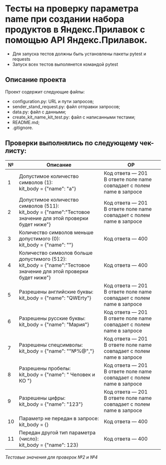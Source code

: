 # Тесты на проверку параметра name при создании набора продуктов в Яндекс.Прилавок с помощью API Яндекс.Прилавок.
- Для запуска тестов должны быть установлены пакеты pytest и requests
- Запуск всех тестов выполянется командой pytest

## Описание проекта
Проект содержит следующие файлы:
- configuration.py: URL и пути запросов;
- sender_stand_request.py: файл отправки запросов;
- data.py: файл с данными;
- create_kit_name_kit_test.py: файл с написанными тестами;
- README.md;
- .gitignore.

## Проверки выполнялись по следующему чек-листу:
| №                                                          | Описание | ОР      |
|-----------------------------------------------------------------------------|---------------|-------------------|
|   1                                                        | Допустимое количество символов (1):<br>kit_body = {"name": "a"}  | Код ответа — 201<br> В ответе поле name совпадает с полем name в запросе      |
|   2                                                        | Допустимое количество символов (511):<br>kit_body = {"name":"Тестовое значение для этой проверки будет ниже"}  | Код ответа — 201<br>В ответе поле name совпадает с полем name в запросе   |
|   3                                                        | Количество символов меньше допустимого (0):<br>kit_body = {"name": ""}  | Код ответа — 400   |
|   4                                                        | Количество символов больше допустимого (512):<br>kit_body = {"name":"Тестовое значение для этой проверки будет ниже"} | Код ответа — 400   |
|   5                                                        | Разрешены английские буквы:<br>kit_body = {"name": "QWErty"}  | Код ответа — 201<br>В ответе поле name совпадает с полем name в запросе   |
|   6                                                        | Разрешены русские буквы:<br>kit_body = {"name": "Мария"}  | Код ответа — 201<br>В ответе поле name совпадает с полем name в запросе   |
|   7                                                        | Разрешены спецсимволы:<br>kit_body = {"name": ""№%@","}  | Код ответа — 201<br>В ответе поле name совпадает с полем name в запросе   |
|   8                                                        | Разрешены пробелы:<br>kit_body = {"name": " Человек и КО "}  | Код ответа — 201<br>В ответе поле name совпадает с полем name в запросе   |
|   9                                                        | Разрешены цифры:<br>kit_body = {"name": "123"}  | Код ответа — 201<br>В ответе поле name совпадает с полем name в запросе   |
|   10                                                        | Параметр не передан в запросе:<br>kit_body = {}  | Код ответа — 400   |
|   11                                                        | Передан другой тип параметра (число):<br>kit_body = {"name": 123}  | Код ответа — 400   |

_Тестовые значения для проверок №2 и №4_
